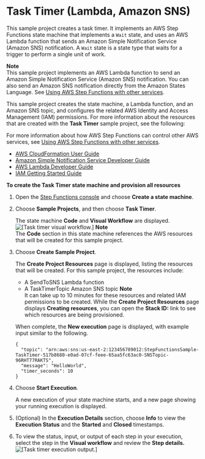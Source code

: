 # Task Timer \(Lambda, Amazon SNS\)<a name="task-timer-sample"></a>

This sample project creates a task timer\. It implements an AWS Step Functions state machine that implements a `Wait` state, and uses an AWS Lambda function that sends an Amazon Simple Notification Service \(Amazon SNS\) notification\. A `Wait` state is a state type that waits for a trigger to perform a single unit of work\.

**Note**  
This sample project implements an AWS Lambda function to send an Amazon Simple Notification Service \(Amazon SNS\) notification\. You can also send an Amazon SNS notification directly from the Amazon States Language\. See [Using AWS Step Functions with other services](concepts-service-integrations.md)\.

This sample project creates the state machine, a Lambda function, and an Amazon SNS topic, and configures the related AWS Identity and Access Management \(IAM\) permissions\. For more information about the resources that are created with the **Task Timer** sample project, see the following:

For more information about how AWS Step Functions can control other AWS services, see [Using AWS Step Functions with other services](concepts-service-integrations.md)\.
+ [AWS CloudFormation User Guide](https://docs.aws.amazon.com/AWSCloudFormation/latest/UserGuide/)
+ [Amazon Simple Notification Service Developer Guide](https://docs.aws.amazon.com/sns/latest/dg/)
+ [AWS Lambda Developer Guide](https://docs.aws.amazon.com/lambda/latest/dg/)
+ [IAM Getting Started Guide](https://docs.aws.amazon.com/IAM/latest/GettingStartedGuide/)

**To create the Task Timer state machine and provision all resources**

1. Open the [Step Functions console](https://console.aws.amazon.com/states/home?region=us-east-1#/) and choose **Create a state machine**\.

1. Choose **Sample Projects**, and then choose **Task Timer**\.

   The state machine **Code** and **Visual Workflow** are displayed\.  
![\[Task timer visual workflow.\]](http://docs.aws.amazon.com/step-functions/latest/dg/images/tutorial-create-state-machine-task-timer-preview.png)
**Note**  
The **Code** section in this state machine references the AWS resources that will be created for this sample project\.

1. Choose **Create Sample Project**\.

   The **Create Project Resources** page is displayed, listing the resources that will be created\. For this sample project, the resources include:
   + A SendToSNS Lambda function
   + A TaskTimerTopic Amazon SNS topic
**Note**  
It can take up to 10 minutes for these resources and related IAM permissions to be created\. While the **Create Project Resources** page displays **Creating resources**, you can open the **Stack ID:** link to see which resources are being provisioned\.

   When complete, the **New execution** page is displayed, with example input similar to the following\.

   ```
   {
     "topic": "arn:aws:sns:us-east-2:123456789012:StepFunctionsSample-TaskTimer-517b8680-e0ad-07cf-feee-65aa5fc63ac0-SNSTopic-96RHT77RAKTS",
     "message": "HelloWorld",
     "timer_seconds": 10
   }
   ```

1. Choose **Start Execution**\.

   A new execution of your state machine starts, and a new page showing your running execution is displayed\.

1. \(Optional\) In the **Execution Details** section, choose **Info** to view the **Execution Status** and the **Started** and **Closed** timestamps\.

1. To view the status, input, or output of each step in your execution, select the step in the **Visual workflow** and review the **Step details\.**  
![\[Task timer execution output.\]](http://docs.aws.amazon.com/step-functions/latest/dg/images/tutorial-console-task-timer-state-machine-execution-output.png)